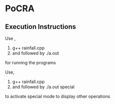 # PoCRA

## Execution Instructions 

Use ,
   1. g++ rainfall.cpp 
   2. and followed by    ./a.out 

for running the programs 

Use,
   1. g++ rainfall.cpp  
   2. and followed by    ./a.out special

   to activate special mode to  display other operations 
   
